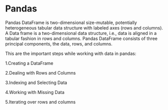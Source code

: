 # Pandas

Pandas DataFrame is two-dimensional size-mutable, potentially heterogeneous tabular data structure with labeled axes (rows and columns). 
A Data frame is a two-dimensional data structure, i.e., data is aligned in a tabular fashion in rows and columns. 
Pandas DataFrame consists of three principal components, the data, rows, and columns.

This are the important steps while working with data in pandas: 

1.Creating a DataFrame

2.Dealing with Rows and Columns

3.Indexing and Selecting Data

4.Working with Missing Data

5.Iterating over rows and columns
